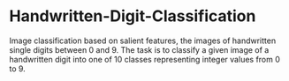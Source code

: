 # Handwritten-Digit-Classification
Image classification based on salient features, the images of handwritten single digits between 0 and 9.                       The task is to classify a given image of a handwritten digit into one of 10 classes representing integer values from 0 to 9.
